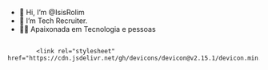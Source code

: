 - 👋 Hi, I’m @IsisRolim
- 👀 I’m Tech Recruiter.
- 👩‍💻 Apaixonada em Tecnologia e pessoas 
</div>

##

            <link rel="stylesheet" href="https://cdn.jsdelivr.net/gh/devicons/devicon@v2.15.1/devicon.min.css">
          
